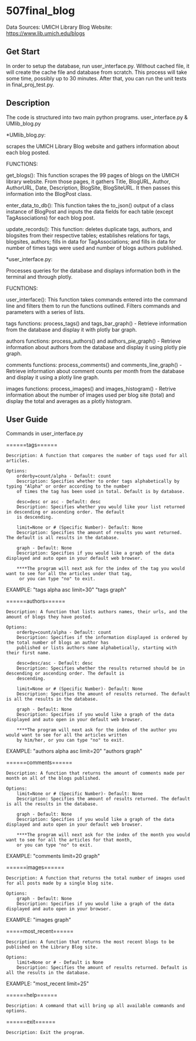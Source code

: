 # 507final_blog
Data Sources: UMICH Library Blog Website: https://www.lib.umich.edu/blogs

## Get Start

In order to setup the database, run user_interface.py. Without cached file, it will create the cache file and database from scratch. This process will take some time, possibly up to 30 minutes. After that, you can run the unit tests in final_proj_test.py.

## Description

The code is structured into two main python programs. user_interface.py & UMlib_blog.py

*UMlib_blog.py: 

scrapes the UMICH Library Blog website and gathers information about each blog posted.

FUNCTIONS:

get_blogs(): This function scrapes the 99 pages of blogs on the UMICH library website. From those pages, it gathers Title, BlogURL, Author, AuthorURL, Date, Description, BlogSite, BlogSiteURL. It then passes this information into the BlogPost class.

enter_data_to_db(): This function takes the to_json() output of a class instance of BlogPost and inputs the data fields for each table (except TagAssociations) for each blog post.

update_records(): This function: deletes duplicate tags, authors, and blogsites from their respective tables; establishes relations for tags, blogsites, authors; fills in data for TagAssociations; and fills in data for number of times tags were used and number of blogs authors published.

*user_interface.py:

Processes queries for the database and displays information both in the terminal and through plotly.

FUCNTIONS:

user_interface(): This function takes commands entered into the command line and filters them to run the functions outlined. Filters commands and parameters with a series of lists.

tags functions: process_tags() and tags_bar_graph() - Retrieve information from the database and display it with plotly bar graph.

authors functions: process_authors() and authors_pie_graph() - Retrieve information about authors from the database and display it using plotly pie graph.

comments functions: process_comments() and comments_line_graph() - Retrieve information about comment counts per month from the database and display it using a plotly line graph.

images functions: process_images() and images_histogram() - Retrive information about the number of images used per blog site (total) and display the total and averages as a plotly histogram.

## User Guide

Commands in user_interface.py

======tags======

    Description: A function that compares the number of tags used for all articles.

    Options:
        orderby=count/alpha - Default: count 
        Description: Specifies whether to order tags alphabetically by typing "Alpha" or order according to the number
        of times the tag has been used in total. Default is by database.

        desc=desc or asc - Default: desc
        Description: Specifies whether you would like your list returned in descending or ascending order. The default
        is descending.

        limit=None or # (Specific Number)- Default: None
        Description: Specifies the amount of results you want returned. The default is all results in the database.

        graph - Default: None
        Description: Specifies if you would like a graph of the data displayed and auto open in your default web browser. 

        ****The program will next ask for the index of the tag you would want to see for all the articles under that tag, 
         or you can type "no" to exit.
         
EXAMPLE:
"tags alpha asc limit=30"
"tags graph"

======authors======

    Description: A function that lists authors names, their urls, and the amount of blogs they have posted.

    Options:
        orderby=count/alpha - Default: count
        Description: Specifies if the information displayed is ordered by the total number of blogs an author has
        published or lists authors name alphabetically, starting with their first name.

        desc=desc/asc - Default: desc
        Description: Specifies whether the results returned should be in descending or ascending order. The default is
        descending.

        limit=None or # (Specific Number)- Default: None
        Description: Specifies the amount of results returned. The default is all the results in the database.

        graph - Default: None
        Description: Specifies if you would like a graph of the data displayed and auto open in your default web browser.
        
        ****The program will next ask for the index of the author you would want to see for all the articles written 
        by him/her, or you can type "no" to exit.
        
EXAMPLE:
"authors alpha asc limit=20"
"authors graph"

======comments======

    Description: A function that returns the amount of comments made per month on all of the blogs published.

    Options:
        limit=None or # (Specific Number)- Default: None
        Description: Specifies the amount of results returned. The default is all the results in the database.

        graph - Default: None
        Description: Specifies if you would like a graph of the data displayed and auto open in your default web browser. 
        
        ****The program will next ask for the index of the month you would want to see for all the articles for that month,
        or you can type "no" to exit.
EXAMPLE:
"comments limit=20 graph"

======images======

    Description: A function that returns the total number of images used for all posts made by a single blog site.

    Options:
        graph - Default: None
        Description: Specifies if you would like a graph of the data displayed and auto open in your browser. 
        
EXAMPLE:
"images graph"

=====most_recent======

    Description: A function that returns the most recent blogs to be published on the Library Blog site.

    Options:
        limit=None or # - Default is None
        Description: Specifies the amount of results returned. Default is all the results in the database.
        
EXAMPLE:
"most_recent limit=25"

======help======

    Description: A command that will bring up all available commands and options.

======exit======

    Description: Exit the program.



